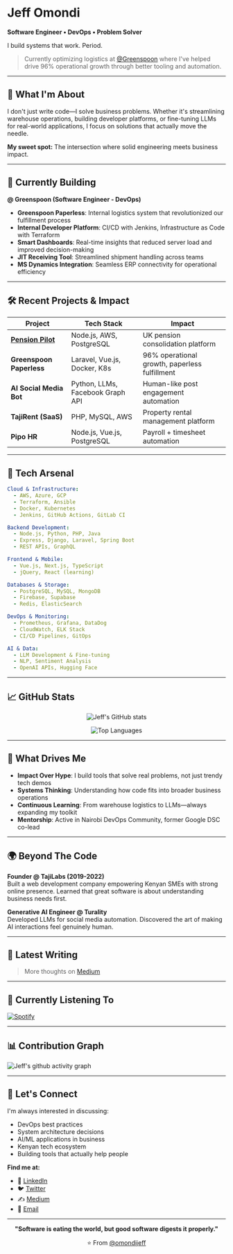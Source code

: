 # Jeff Omondi

**Software Engineer • DevOps • Problem Solver**

I build systems that work. Period.

> Currently optimizing logistics at [@Greenspoon](https://greenspoon.co.ke) where I've helped drive 96% operational growth through better tooling and automation.

---

## 🚀 What I'm About

I don't just write code—I solve business problems. Whether it's streamlining warehouse operations, building developer platforms, or fine-tuning LLMs for real-world applications, I focus on solutions that actually move the needle.

**My sweet spot:** The intersection where solid engineering meets business impact.

---

## 💼 Currently Building

**@ Greenspoon (Software Engineer - DevOps)**
- **Greenspoon Paperless**: Internal logistics system that revolutionized our fulfillment process
- **Internal Developer Platform**: CI/CD with Jenkins, Infrastructure as Code with Terraform
- **Smart Dashboards**: Real-time insights that reduced server load and improved decision-making
- **JIT Receiving Tool**: Streamlined shipment handling across teams
- **MS Dynamics Integration**: Seamless ERP connectivity for operational efficiency

---

## 🛠 Recent Projects & Impact

| **Project** | **Tech Stack** | **Impact** |
|-------------|----------------|------------|
| **[Pension Pilot](https://pension-pilot.co.uk)** | Node.js, AWS, PostgreSQL | UK pension consolidation platform |
| **Greenspoon Paperless** | Laravel, Vue.js, Docker, K8s | 96% operational growth, paperless fulfillment |
| **AI Social Media Bot** | Python, LLMs, Facebook Graph API | Human-like post engagement automation |
| **TajiRent (SaaS)** | PHP, MySQL, AWS | Property rental management platform |
| **Pipo HR** | Node.js, Vue.js, PostgreSQL | Payroll + timesheet automation |

---

## 🔧 Tech Arsenal

```yaml
Cloud & Infrastructure:
  - AWS, Azure, GCP
  - Terraform, Ansible
  - Docker, Kubernetes
  - Jenkins, GitHub Actions, GitLab CI

Backend Development:
  - Node.js, Python, PHP, Java
  - Express, Django, Laravel, Spring Boot
  - REST APIs, GraphQL

Frontend & Mobile:
  - Vue.js, Next.js, TypeScript
  - jQuery, React (learning)

Databases & Storage:
  - PostgreSQL, MySQL, MongoDB
  - Firebase, Supabase
  - Redis, ElasticSearch

DevOps & Monitoring:
  - Prometheus, Grafana, DataDog
  - CloudWatch, ELK Stack
  - CI/CD Pipelines, GitOps

AI & Data:
  - LLM Development & Fine-tuning
  - NLP, Sentiment Analysis
  - OpenAI APIs, Hugging Face
```

---

## 📈 GitHub Stats

<div align="center">
  
![Jeff's GitHub stats](https://github-readme-stats.vercel.app/api?username=omondijeff&show_icons=true&theme=dark&hide_border=true&bg_color=0d1117)

![Top Languages](https://github-readme-stats.vercel.app/api/top-langs/?username=omondijeff&layout=compact&theme=dark&hide_border=true&bg_color=0d1117)

</div>

---

## 🎯 What Drives Me

- **Impact Over Hype**: I build tools that solve real problems, not just trendy tech demos
- **Systems Thinking**: Understanding how code fits into broader business operations
- **Continuous Learning**: From warehouse logistics to LLMs—always expanding my toolkit
- **Mentorship**: Active in Nairobi DevOps Community, former Google DSC co-lead

---

## 🌍 Beyond The Code

**Founder @ TajiLabs (2019-2022)**  
Built a web development company empowering Kenyan SMEs with strong online presence. Learned that great software is about understanding business needs first.

**Generative AI Engineer @ Turality**  
Developed LLMs for social media automation. Discovered the art of making AI interactions feel genuinely human.

---

## 📝 Latest Writing

<!--START_SECTION:blog-->
<!-- This will be automatically updated with your latest blog posts -->
<!--END_SECTION:blog-->

> More thoughts on [Medium](https://medium.com/@jeffomondi)

---

## 🎵 Currently Listening To

[![Spotify](https://spotify-github-profile.vercel.app/api/view?uid=your_spotify_id&cover_image=true&theme=compact&bar_color=53b14f&bar_color_cover=true)](https://open.spotify.com/user/your_spotify_id)

---

## 📊 Contribution Graph

![Jeff's github activity graph](https://github-readme-activity-graph.vercel.app/graph?username=omondijeff&theme=react-dark&hide_border=true)

---

## 🤝 Let's Connect

I'm always interested in discussing:
- DevOps best practices
- System architecture decisions  
- AI/ML applications in business
- Kenyan tech ecosystem
- Building tools that actually help people

**Find me at:**
- 💼 [LinkedIn](https://linkedin.com/in/jeffomondi)
- 🐦 [Twitter](https://twitter.com/_JeffOmondi) 
- ✍️ [Medium](https://medium.com/@jeffomondi)
- 📧 [Email](mailto:your.email@example.com)

---

<div align="center">

**"Software is eating the world, but good software digests it properly."**

⭐️ From [@omondijeff](https://github.com/omondijeff)

</div>
